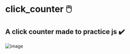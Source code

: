 # click_counter 🖱️
## A click counter made to practice js ✔️
![image](https://user-images.githubusercontent.com/94203956/159773013-12361f69-30e9-439c-a362-2db6746d1ca4.png)
